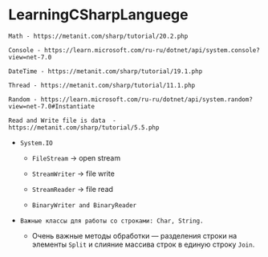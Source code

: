 # LearningCSharpLanguege
```
Math - https://metanit.com/sharp/tutorial/20.2.php

Console - https://learn.microsoft.com/ru-ru/dotnet/api/system.console?view=net-7.0

DateTime - https://metanit.com/sharp/tutorial/19.1.php

Thread - https://metanit.com/sharp/tutorial/11.1.php

Random - https://learn.microsoft.com/ru-ru/dotnet/api/system.random?view=net-7.0#Instantiate

Read and Write file is data  - https://metanit.com/sharp/tutorial/5.5.php
```
- `System.IO`
    
    - `FileStream` → open stream
    
    - `StreamWriter` → file write
    
    - `StreamReader` → file read
    
    - `BinaryWriter and BinaryReader`

- `Важные классы для работы со строками: Char, String.`

    - Очень важные методы обработки — разделения строки на элементы `Split` и слияние массива строк в
      единую строку `Join`.
